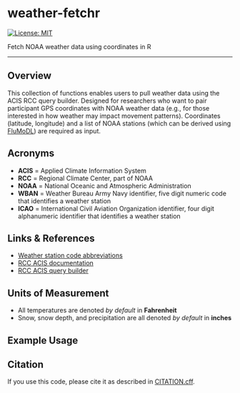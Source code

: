# weather-fetchr

[![License: MIT](https://img.shields.io/badge/License-MIT-yellow.svg)](LICENSE)


Fetch NOAA weather data using coordinates in R

---

## Overview

This collection of functions enables users to pull weather data using the ACIS RCC query builder.
Designed for researchers who want to pair participant GPS coordinates with NOAA weather data (e.g., for those interested in how weather may impact movement patterns).
Coordinates (latitude, longitude) and a list of NOAA stations (which can be derived using [FluMoDL](https://github.com/thlytras/FluMoDL)) are required as input.

## Acronyms

 - **ACIS** = Applied Climate Information System
 - **RCC** = Regional Climate Center, part of NOAA
 - **NOAA** = National Oceanic and Atmospheric Administration
 - **WBAN** = Weather Bureau Army Navy identifier, five digit numeric code that identifies a weather station
 - **ICAO** =  International Civil Aviation Organization identifier, four digit alphanumeric identifier that identifies a weather station
 
## Links & References

- [Weather station code abbreviations](https://mrcc.purdue.edu/CLIMATE/stnchooserIdDescrip.jsp)  
- [RCC ACIS documentation](https://www.rcc-acis.org/docs_webservices.html)  
- [RCC ACIS query builder](https://builder.rcc-acis.org/)  


## Units of Measurement

 - All temperatures are denoted *by default* in **Fahrenheit**
 - Snow, snow depth, and precipitation are all denoted *by default* in **inches**


## Example Usage


## Citation

If you use this code, please cite it as described in [CITATION.cff](./CITATION.cff).

